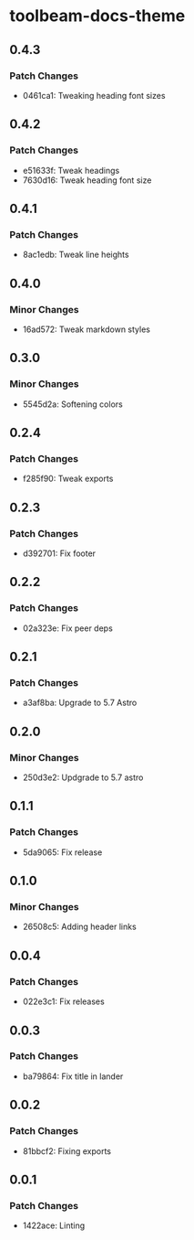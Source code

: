 # toolbeam-docs-theme

## 0.4.3

### Patch Changes

- 0461ca1: Tweaking heading font sizes

## 0.4.2

### Patch Changes

- e51633f: Tweak headings
- 7630d16: Tweak heading font size

## 0.4.1

### Patch Changes

- 8ac1edb: Tweak line heights

## 0.4.0

### Minor Changes

- 16ad572: Tweak markdown styles

## 0.3.0

### Minor Changes

- 5545d2a: Softening colors

## 0.2.4

### Patch Changes

- f285f90: Tweak exports

## 0.2.3

### Patch Changes

- d392701: Fix footer

## 0.2.2

### Patch Changes

- 02a323e: Fix peer deps

## 0.2.1

### Patch Changes

- a3af8ba: Upgrade to 5.7 Astro

## 0.2.0

### Minor Changes

- 250d3e2: Updgrade to 5.7 astro

## 0.1.1

### Patch Changes

- 5da9065: Fix release

## 0.1.0

### Minor Changes

- 26508c5: Adding header links

## 0.0.4

### Patch Changes

- 022e3c1: Fix releases

## 0.0.3

### Patch Changes

- ba79864: Fix title in lander

## 0.0.2

### Patch Changes

- 81bbcf2: Fixing exports

## 0.0.1

### Patch Changes

- 1422ace: Linting
